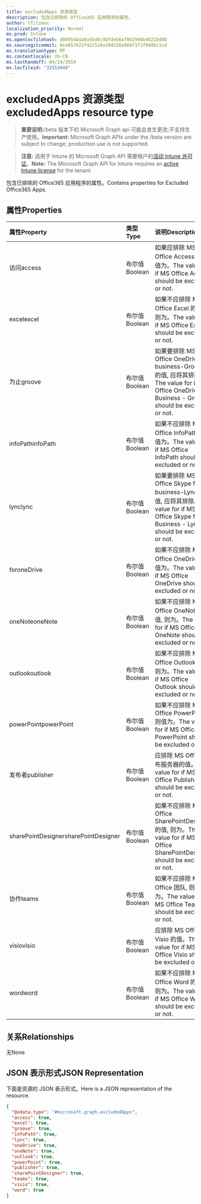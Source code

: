 ```yaml
---
title: excludedApps 资源类型
description: 包含已排除的 Office365 应用程序的属性。
author: tfitzmac
localization_priority: Normal
ms.prod: Intune
ms.openlocfilehash: d90954bda8a5bd6c9bfdeb6af0d2946b48215d00
ms.sourcegitcommit: 0ce657622f42c510a104156a96bf1f1f040bc1cd
ms.translationtype: MT
ms.contentlocale: zh-CN
ms.lasthandoff: 04/24/2019
ms.locfileid: "32553048"
---
```

# <a name="excludedapps-resource-type"></a><span data-ttu-id="06c34-103">excludedApps 资源类型</span><span class="sxs-lookup"><span data-stu-id="06c34-103">excludedApps resource type</span></span>

> <span data-ttu-id="06c34-104">**重要说明:**/beta 版本下的 Microsoft Graph api 可能会发生更改;不支持生产使用。</span><span class="sxs-lookup"><span data-stu-id="06c34-104">**Important:** Microsoft Graph APIs under the /beta version are subject to change; production use is not supported.</span></span>

> <span data-ttu-id="06c34-105">**注意:** 适用于 Intune 的 Microsoft Graph API 需要租户的[活动 Intune 许可证](https://go.microsoft.com/fwlink/?linkid=839381)。</span><span class="sxs-lookup"><span data-stu-id="06c34-105">**Note:** The Microsoft Graph API for Intune requires an [active Intune license](https://go.microsoft.com/fwlink/?linkid=839381) for the tenant.</span></span>

<span data-ttu-id="06c34-106">包含已排除的 Office365 应用程序的属性。</span><span class="sxs-lookup"><span data-stu-id="06c34-106">Contains properties for Excluded Office365 Apps.</span></span>

## <a name="properties"></a><span data-ttu-id="06c34-107">属性</span><span class="sxs-lookup"><span data-stu-id="06c34-107">Properties</span></span>
|<span data-ttu-id="06c34-108">属性</span><span class="sxs-lookup"><span data-stu-id="06c34-108">Property</span></span>|<span data-ttu-id="06c34-109">类型</span><span class="sxs-lookup"><span data-stu-id="06c34-109">Type</span></span>|<span data-ttu-id="06c34-110">说明</span><span class="sxs-lookup"><span data-stu-id="06c34-110">Description</span></span>|
|:---|:---|:---|
|<span data-ttu-id="06c34-111">访问</span><span class="sxs-lookup"><span data-stu-id="06c34-111">access</span></span>|<span data-ttu-id="06c34-112">布尔值</span><span class="sxs-lookup"><span data-stu-id="06c34-112">Boolean</span></span>|<span data-ttu-id="06c34-113">如果应排除 MS Office Access, 则该值为。</span><span class="sxs-lookup"><span data-stu-id="06c34-113">The value for if MS Office Access should be excluded or not.</span></span>|
|<span data-ttu-id="06c34-114">excel</span><span class="sxs-lookup"><span data-stu-id="06c34-114">excel</span></span>|<span data-ttu-id="06c34-115">布尔值</span><span class="sxs-lookup"><span data-stu-id="06c34-115">Boolean</span></span>|<span data-ttu-id="06c34-116">如果不应排除 MS Office Excel 的值, 则为。</span><span class="sxs-lookup"><span data-stu-id="06c34-116">The value for if MS Office Excel should be excluded or not.</span></span>|
|<span data-ttu-id="06c34-117">为止</span><span class="sxs-lookup"><span data-stu-id="06c34-117">groove</span></span>|<span data-ttu-id="06c34-118">布尔值</span><span class="sxs-lookup"><span data-stu-id="06c34-118">Boolean</span></span>|<span data-ttu-id="06c34-119">如果要排除 MS Office OneDrive for business-Groove 的值, 应将其排除。</span><span class="sxs-lookup"><span data-stu-id="06c34-119">The value for if MS Office OneDrive for Business - Groove should be excluded or not.</span></span>|
|<span data-ttu-id="06c34-120">infoPath</span><span class="sxs-lookup"><span data-stu-id="06c34-120">infoPath</span></span>|<span data-ttu-id="06c34-121">布尔值</span><span class="sxs-lookup"><span data-stu-id="06c34-121">Boolean</span></span>|<span data-ttu-id="06c34-122">如果不应排除 MS Office InfoPath, 则值为。</span><span class="sxs-lookup"><span data-stu-id="06c34-122">The value for if MS Office InfoPath should be excluded or not.</span></span>|
|<span data-ttu-id="06c34-123">lync</span><span class="sxs-lookup"><span data-stu-id="06c34-123">lync</span></span>|<span data-ttu-id="06c34-124">布尔值</span><span class="sxs-lookup"><span data-stu-id="06c34-124">Boolean</span></span>|<span data-ttu-id="06c34-125">如果要排除 MS Office Skype for business-Lync 的值, 应将其排除。</span><span class="sxs-lookup"><span data-stu-id="06c34-125">The value for if MS Office Skype for Business - Lync should be excluded or not.</span></span>|
|<span data-ttu-id="06c34-126">for</span><span class="sxs-lookup"><span data-stu-id="06c34-126">oneDrive</span></span>|<span data-ttu-id="06c34-127">布尔值</span><span class="sxs-lookup"><span data-stu-id="06c34-127">Boolean</span></span>|<span data-ttu-id="06c34-128">如果不应排除 MS Office OneDrive, 则值为。</span><span class="sxs-lookup"><span data-stu-id="06c34-128">The value for if MS Office OneDrive should be excluded or not.</span></span>|
|<span data-ttu-id="06c34-129">oneNote</span><span class="sxs-lookup"><span data-stu-id="06c34-129">oneNote</span></span>|<span data-ttu-id="06c34-130">布尔值</span><span class="sxs-lookup"><span data-stu-id="06c34-130">Boolean</span></span>|<span data-ttu-id="06c34-131">如果不应排除 MS Office OneNote 的值, 则为。</span><span class="sxs-lookup"><span data-stu-id="06c34-131">The value for if MS Office OneNote should be excluded or not.</span></span>|
|<span data-ttu-id="06c34-132">outlook</span><span class="sxs-lookup"><span data-stu-id="06c34-132">outlook</span></span>|<span data-ttu-id="06c34-133">布尔值</span><span class="sxs-lookup"><span data-stu-id="06c34-133">Boolean</span></span>|<span data-ttu-id="06c34-134">如果不应排除 MS Office Outlook 的值, 则为。</span><span class="sxs-lookup"><span data-stu-id="06c34-134">The value for if MS Office Outlook should be excluded or not.</span></span>|
|<span data-ttu-id="06c34-135">powerPoint</span><span class="sxs-lookup"><span data-stu-id="06c34-135">powerPoint</span></span>|<span data-ttu-id="06c34-136">布尔值</span><span class="sxs-lookup"><span data-stu-id="06c34-136">Boolean</span></span>|<span data-ttu-id="06c34-137">如果不应排除 MS Office PowerPoint, 则值为。</span><span class="sxs-lookup"><span data-stu-id="06c34-137">The value for if MS Office PowerPoint should be excluded or not.</span></span>|
|<span data-ttu-id="06c34-138">发布者</span><span class="sxs-lookup"><span data-stu-id="06c34-138">publisher</span></span>|<span data-ttu-id="06c34-139">布尔值</span><span class="sxs-lookup"><span data-stu-id="06c34-139">Boolean</span></span>|<span data-ttu-id="06c34-140">应排除 MS Office 发布服务器的值。</span><span class="sxs-lookup"><span data-stu-id="06c34-140">The value for if MS Office Publisher should be excluded or not.</span></span>|
|<span data-ttu-id="06c34-141">sharePointDesigner</span><span class="sxs-lookup"><span data-stu-id="06c34-141">sharePointDesigner</span></span>|<span data-ttu-id="06c34-142">布尔值</span><span class="sxs-lookup"><span data-stu-id="06c34-142">Boolean</span></span>|<span data-ttu-id="06c34-143">如果不应排除 MS Office SharePointDesigner 的值, 则为。</span><span class="sxs-lookup"><span data-stu-id="06c34-143">The value for if MS Office SharePointDesigner should be excluded or not.</span></span>|
|<span data-ttu-id="06c34-144">协作</span><span class="sxs-lookup"><span data-stu-id="06c34-144">teams</span></span>|<span data-ttu-id="06c34-145">布尔值</span><span class="sxs-lookup"><span data-stu-id="06c34-145">Boolean</span></span>|<span data-ttu-id="06c34-146">如果不应排除 MS Office 团队, 则值为。</span><span class="sxs-lookup"><span data-stu-id="06c34-146">The value for if MS Office Teams should be excluded or not.</span></span>|
|<span data-ttu-id="06c34-147">visio</span><span class="sxs-lookup"><span data-stu-id="06c34-147">visio</span></span>|<span data-ttu-id="06c34-148">布尔值</span><span class="sxs-lookup"><span data-stu-id="06c34-148">Boolean</span></span>|<span data-ttu-id="06c34-149">应排除 MS Office Visio 的值。</span><span class="sxs-lookup"><span data-stu-id="06c34-149">The value for if MS Office Visio should be excluded or not.</span></span>|
|<span data-ttu-id="06c34-150">word</span><span class="sxs-lookup"><span data-stu-id="06c34-150">word</span></span>|<span data-ttu-id="06c34-151">布尔值</span><span class="sxs-lookup"><span data-stu-id="06c34-151">Boolean</span></span>|<span data-ttu-id="06c34-152">如果不应排除 MS Office Word 的值, 则为。</span><span class="sxs-lookup"><span data-stu-id="06c34-152">The value for if MS Office Word should be excluded or not.</span></span>|

## <a name="relationships"></a><span data-ttu-id="06c34-153">关系</span><span class="sxs-lookup"><span data-stu-id="06c34-153">Relationships</span></span>
<span data-ttu-id="06c34-154">无</span><span class="sxs-lookup"><span data-stu-id="06c34-154">None</span></span>

## <a name="json-representation"></a><span data-ttu-id="06c34-155">JSON 表示形式</span><span class="sxs-lookup"><span data-stu-id="06c34-155">JSON Representation</span></span>
<span data-ttu-id="06c34-156">下面是资源的 JSON 表示形式。</span><span class="sxs-lookup"><span data-stu-id="06c34-156">Here is a JSON representation of the resource.</span></span>
<!-- {
  "blockType": "resource",
  "@odata.type": "microsoft.graph.excludedApps"
}
-->
``` json
{
  "@odata.type": "#microsoft.graph.excludedApps",
  "access": true,
  "excel": true,
  "groove": true,
  "infoPath": true,
  "lync": true,
  "oneDrive": true,
  "oneNote": true,
  "outlook": true,
  "powerPoint": true,
  "publisher": true,
  "sharePointDesigner": true,
  "teams": true,
  "visio": true,
  "word": true
}
```





